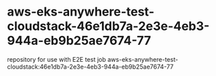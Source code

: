# aws-eks-anywhere-test-cloudstack-46e1db7a-2e3e-4eb3-944a-eb9b25ae7674-77
repository for use with E2E test job aws-eks-anywhere-test-cloudstack:46e1db7a-2e3e-4eb3-944a-eb9b25ae7674-77
